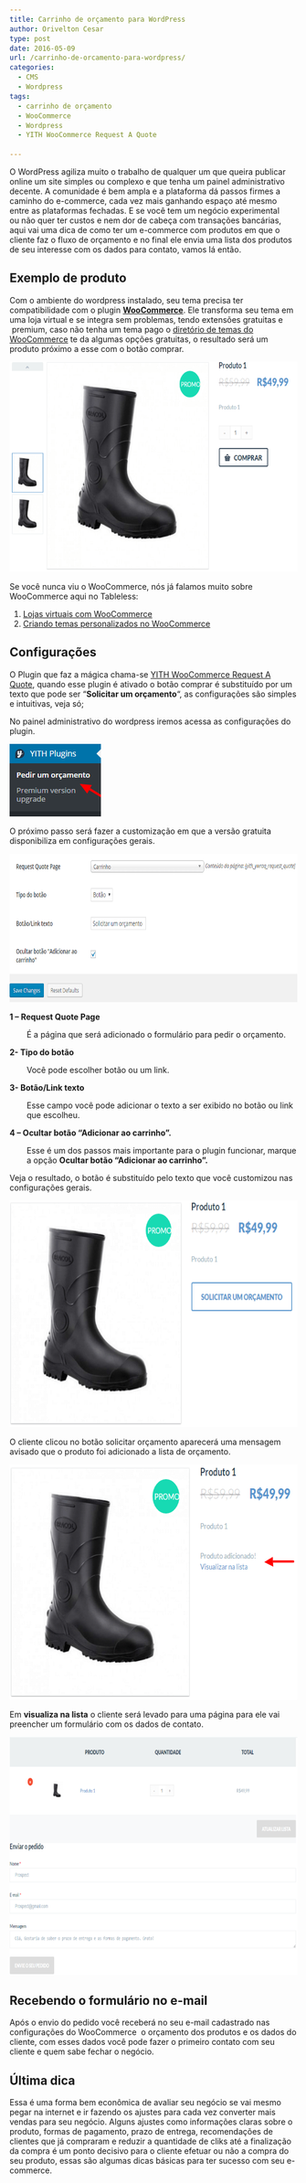 ```yaml
---
title: Carrinho de orçamento para WordPress
author: Orivelton Cesar
type: post
date: 2016-05-09
url: /carrinho-de-orcamento-para-wordpress/
categories:
  - CMS
  - Wordpress
tags:
  - carrinho de orçamento
  - WooCommerce
  - Wordpress
  - YITH WooCommerce Request A Quote

---
```

O WordPress agiliza muito o trabalho de qualquer um que queira publicar online um site simples ou complexo e que tenha um painel administrativo decente. A comunidade é bem ampla e a plataforma dá passos firmes a caminho do e-commerce, cada vez mais ganhando espaço até mesmo entre as plataformas fechadas. E se você tem um negócio experimental ou não quer ter custos e nem dor de cabeça com transações bancárias, aqui vai uma dica de como ter um e-commerce com produtos em que o cliente faz o fluxo de orçamento e no final ele envia uma lista dos produtos de seu interesse com os dados para contato, vamos lá então.

## Exemplo de produto

Com o ambiente do wordpress instalado, seu tema precisa ter compatibilidade com o plugin **<a href="https://br.wordpress.org/plugins/woocommerce/screenshots/" target="_blank">WooCommerce</a>**. Ele transforma seu tema em uma loja virtual e se integra sem problemas, tendo extensões gratuitas e  premium, caso não tenha um tema pago o <a href="https://wordpress.org/themes/author/woothemes/" target="_blank">diretório de temas do WooCommerce</a> te da algumas opções gratuitas, o resultado será um produto próximo a esse com o botão comprar.

<img class="alignnone  wp-image-53980" src="https://raw.githubusercontent.com/diegoeis/tableless-static-images/master/2016/05/botao-comprar.png" alt="botao-comprar" width="643" height="368" />

Se você nunca viu o WooCommerce, nós já falamos muito sobre WooCommerce aqui no Tableless:

  1. [Lojas virtuais com WooCommerce][1]
  2. [Criando temas personalizados no WooCommerce][2]

## Configurações

O Plugin que faz a mágica chama-se <a href="https://wordpress.org/plugins/yith-woocommerce-request-a-quote/" target="_blank">YITH WooCommerce Request A Quote</a>, quando esse plugin é ativado o botão comprar é substituído por um texto que pode ser &#8220;**Solicitar um orçamento**&#8220;, as configurações são simples e intuitivas, veja só;

No painel administrativo do wordpress iremos acessa as configurações do plugin.

<img class="alignnone size-full wp-image-53982" src="https://raw.githubusercontent.com/diegoeis/tableless-static-images/master/2016/05/acesso-painel.png" alt="acesso-painel" width="160" height="127" />

O próximo passo será fazer a customização em que a versão gratuita disponibiliza em configurações gerais.

<img class="alignnone  wp-image-53984" src="https://raw.githubusercontent.com/diegoeis/tableless-static-images/master/2016/05/passo-a-passo.png" alt="passo-a-passo" width="745" height="260" />

**1 &#8211; Request Quote Page**

<p style="padding-left: 30px">
  É a página que será adicionado o formulário para pedir o orçamento.
</p>

**2- Tipo do botão**

<p style="padding-left: 30px">
  Você pode escolher botão ou um link.
</p>

**3- Botão/Link texto**

<p style="padding-left: 30px">
  Esse campo você pode adicionar o texto a ser exibido no botão ou link que escolheu.
</p>

**4 &#8211; Ocultar botão &#8220;Adicionar ao carrinho&#8221;.**

<p style="padding-left: 30px">
  Esse é um dos passos mais importante para o plugin funcionar, marque a opção <strong>Ocultar botão &#8220;Adicionar ao carrinho&#8221;.</strong>
</p>

Veja o resultado, o botão é substituído pelo texto que você customizou nas configurações gerais.

<img class="alignnone  wp-image-53985" src="https://raw.githubusercontent.com/diegoeis/tableless-static-images/master/2016/05/pedido-de-orcamento.png" alt="pedido-de-orcamento" width="653" height="397" />

O cliente clicou no botão solicitar orçamento aparecerá uma mensagem avisado que o produto foi adicionado a lista de orçamento.

<img class="alignnone size-full wp-image-53986" src="https://raw.githubusercontent.com/diegoeis/tableless-static-images/master/2016/05/click-botao.png" alt="click-botao" width="644" height="412" />

Em **visualiza na lista** o cliente será levado para uma página para ele vai preencher um formulário com os dados de contato.

<img class="alignnone  wp-image-53987" src="https://raw.githubusercontent.com/diegoeis/tableless-static-images/master/2016/05/finalização.png" alt="finalização" width="748" height="417" />

## Recebendo o formulário no e-mail

Após o envio do pedido você receberá no seu e-mail cadastrado nas configurações do WooCommerce  o orçamento dos produtos e os dados do cliente, com esses dados você pode fazer o primeiro contato com seu cliente e quem sabe fechar o negócio.

## Última dica

Essa é uma forma bem econômica de avaliar seu negócio se vai mesmo pegar na internet e ir fazendo os ajustes para cada vez converter mais vendas para seu negócio. Alguns ajustes como informações claras sobre o produto, formas de pagamento, prazo de entrega, recomendações de clientes que já compraram e reduzir a quantidade de cliks até a finalização da compra é um ponto decisivo para o cliente efetuar ou não a compra do seu produto, essas são algumas dicas básicas para ter sucesso com seu e-commerce.

 [1]: http://tableless.com.br/lojas-virtuais-com-woocommerce/
 [2]: http://tableless.com.br/lojas-virtuais-com-woocommerce-ii-criando-temas-personalizados/